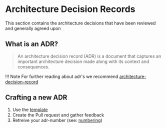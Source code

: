 # Architecture Decision Records

This section contains the architecture decisions that have been reviewed and generally agreed upon

## What is an ADR?

> An architecture decision record (ADR) is a document that captures an important architecture decision made along with its context and consequences.

!!! Note
    For further reading about adr's we recommend [architecture-decision-record](https://github.com/joelparkerhenderson/architecture-decision-record)

## Crafting a new ADR

1. Use the [template](./_template.md)
2. Create the Pull request and gather feedback
3. Retreive your adr-number (see: [numbering](./03-adr-numbering-process.md))
